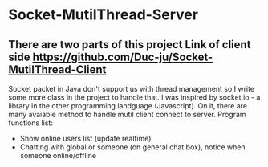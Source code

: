 # Socket-MutilThread-Server
There are two parts of this project
Link of client side https://github.com/Duc-ju/Socket-MutilThread-Client
-----
Socket packet in Java don't support us with thread management so I write some more class in the project to handle that.
I was inspired by socket.io - a library in the other programming landguage (Javascript). On it, there are many avaiable method to handle mutil client connect to server.
Program functions list:
 - Show online users list (update realtime)
 - Chatting with global or someone (on general chat box), notice when someone online/offline

